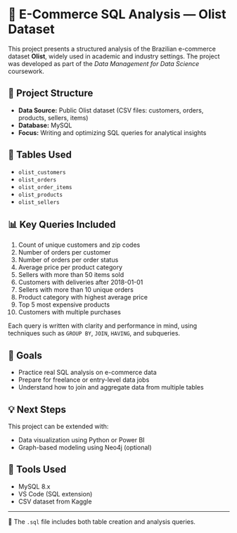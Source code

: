 # 🛒 E-Commerce SQL Analysis — Olist Dataset

This project presents a structured analysis of the Brazilian e-commerce dataset **Olist**, widely used in academic and industry settings. The project was developed as part of the *Data Management for Data Science* coursework.

## 📌 Project Structure

- **Data Source:** Public Olist dataset (CSV files: customers, orders, products, sellers, items)
- **Database:** MySQL
- **Focus:** Writing and optimizing SQL queries for analytical insights

## 📁 Tables Used

- `olist_customers`
- `olist_orders`
- `olist_order_items`
- `olist_products`
- `olist_sellers`

## 📊 Key Queries Included

1. Count of unique customers and zip codes
2. Number of orders per customer
3. Number of orders per order status
4. Average price per product category
5. Sellers with more than 50 items sold
6. Customers with deliveries after 2018-01-01
7. Sellers with more than 10 unique orders
8. Product category with highest average price
9. Top 5 most expensive products
10. Customers with multiple purchases

Each query is written with clarity and performance in mind, using techniques such as `GROUP BY`, `JOIN`, `HAVING`, and subqueries.

## 🧠 Goals

- Practice real SQL analysis on e-commerce data
- Prepare for freelance or entry-level data jobs
- Understand how to join and aggregate data from multiple tables

## 💡 Next Steps

This project can be extended with:
- Data visualization using Python or Power BI
- Graph-based modeling using Neo4j (optional)

## 🔧 Tools Used

- MySQL 8.x
- VS Code (SQL extension)
- CSV dataset from Kaggle

---

📂 The `.sql` file includes both table creation and analysis queries.

